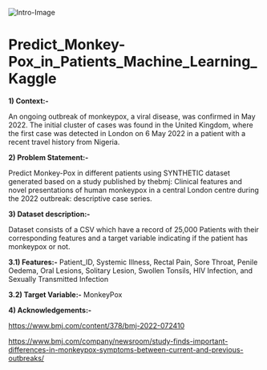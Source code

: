 ![Intro-Image](https://user-images.githubusercontent.com/84449238/196737701-e066b0a4-f860-4724-8aa8-52757dd12f52.JPG)

# Predict_Monkey-Pox_in_Patients_Machine_Learning_Kaggle

**1) Context:-**

An ongoing outbreak of monkeypox, a viral disease, was confirmed in May 2022. The initial cluster of cases was found in the United Kingdom, where the first case was detected in London on 6 May 2022 in a patient with a recent travel history from Nigeria.

**2) Problem Statement:-**

Predict Monkey-Pox in different patients using SYNTHETIC dataset generated based on a study published by thebmj: Clinical features and novel presentations of human monkeypox in a central London centre during the 2022 outbreak: descriptive case series.

**3) Dataset description:-**  

Dataset consists of a CSV which have a record of 25,000 Patients with their corresponding features and a target variable indicating if the patient has monkeypox or not.

**3.1) Features:-** Patient_ID, Systemic Illness, Rectal Pain, Sore Throat, Penile Oedema, Oral Lesions, Solitary Lesion, Swollen Tonsils, HIV Infection, and Sexually Transmitted Infection

**3.2) Target Variable:-** MonkeyPox

**4) Acknowledgements:-**

https://www.bmj.com/content/378/bmj-2022-072410

https://www.bmj.com/company/newsroom/study-finds-important-differences-in-monkeypox-symptoms-between-current-and-previous-outbreaks/
